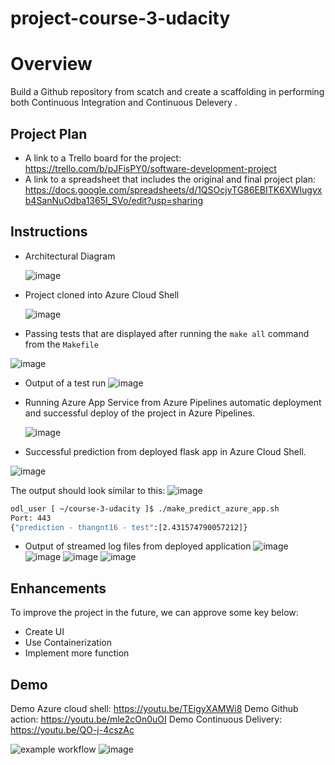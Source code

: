 # project-course-3-udacity
# Overview

Build a Github repository from scatch and create a scaffolding in performing both Continuous Integration and Continuous Delevery .

## Project Plan

* A link to a Trello board for the project: https://trello.com/b/pJFisPY0/software-development-project
* A link to a spreadsheet that includes the original and final project plan: https://docs.google.com/spreadsheets/d/1QSOcjyTG86EBITK6XWIugyxb4SanNuOdba1365I_SVo/edit?usp=sharing

## Instructions

* Architectural Diagram
  
  ![image](https://github.com/user-attachments/assets/7b17e92b-c2b4-4344-a51e-5d2418b814f1)

* Project cloned into Azure Cloud Shell
  
  ![image](https://github.com/user-attachments/assets/78f92297-a296-4069-9fce-0371d1753ea1)

* Passing tests that are displayed after running the `make all` command from the `Makefile`
  
 ![image](https://github.com/user-attachments/assets/739368ab-397f-4f72-bb79-43bd5a4ea78f)
* Output of a test run
![image](https://github.com/user-attachments/assets/e5d20a87-971f-4595-bf04-dc5593cf9f70)

* Running Azure App Service from Azure Pipelines automatic deployment and successful deploy of the project in Azure Pipelines. 
  
  ![image](https://github.com/user-attachments/assets/e4afb01c-344d-4255-add1-07b742f8df45)


* Successful prediction from deployed flask app in Azure Cloud Shell.

 ![image](https://github.com/user-attachments/assets/17aa0952-5ed0-4f11-ba68-271c79e30943)

  
The output should look similar to this:
  ![image](https://github.com/user-attachments/assets/ca16a8db-5fa7-4bdf-988f-9555d7e8c9d2)


```bash
odl_user [ ~/course-3-udacity ]$ ./make_predict_azure_app.sh
Port: 443
{"prediction - thangnt16 - test":[2.431574790057212]}
```

* Output of streamed log files from deployed application
![image](https://github.com/user-attachments/assets/e1bcf2c3-c2fb-4e65-bf32-373241211210)
![image](https://github.com/user-attachments/assets/f2fc204d-fbbe-4453-a194-0f69c163526c)
![image](https://github.com/user-attachments/assets/9933af7c-f845-499a-afda-b47c683c718c)
![image](https://github.com/user-attachments/assets/b6776847-5480-4c73-8c9e-11fe5268c211)

## Enhancements

To improve the project in the future, we can approve some key below:
* Create UI
* Use Containerization
* Implement more function

## Demo 

Demo Azure cloud shell: https://youtu.be/TEigyXAMWi8
Demo Github action: https://youtu.be/mle2cOn0uOI
Demo Continuous Delivery: https://youtu.be/QO-j-4cszAc

![example workflow](https://github.com/trungthangdk/course-3-udacity/actions/workflows/pythonapp.yml/badge.svg)
![image](https://github.com/user-attachments/assets/fdb0f266-f514-4a02-bc44-1b0a4e3fc698)



